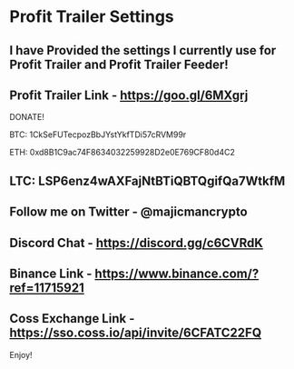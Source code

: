 # Profit Trailer Settings
I have Provided the settings I currently use for Profit Trailer and Profit Trailer Feeder!
-------------------------------------------------------------------
Profit Trailer Link - https://goo.gl/6MXgrj
-------------------------------------------------------------------
DONATE!

BTC: 1CkSeFUTecpozBbJYstYkfTDi57cRVM99r

ETH: 0xd8B1C9ac74F8634032259928D2e0E769CF80d4C2

LTC: LSP6enz4wAXFajNtBTiQBTQgifQa7WtkfM
-------------------------------------------------------------------
Follow me on Twitter - @majicmancrypto
-------------------------------------------------------------------
Discord Chat - https://discord.gg/c6CVRdK
-------------------------------------------------------------------
Binance Link - https://www.binance.com/?ref=11715921
-------------------------------------------------------------------
Coss Exchange Link - https://sso.coss.io/api/invite/6CFATC22FQ
-------------------------------------------------------------------

Enjoy!

